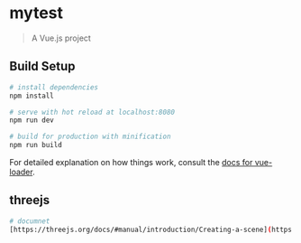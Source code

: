 # mytest

> A Vue.js project

## Build Setup

``` bash
# install dependencies
npm install

# serve with hot reload at localhost:8080
npm run dev

# build for production with minification
npm run build
```

For detailed explanation on how things work, consult the [docs for vue-loader](http://vuejs.github.io/vue-loader).

## threejs
``` bash
# documnet
[https://threejs.org/docs/#manual/introduction/Creating-a-scene](https://threejs.org/docs/#manual/introduction/Creating-a-scene)
```
